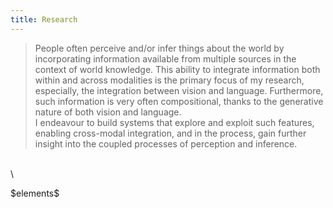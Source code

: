 ```yaml
---
title: Research
---
```


<!-- What I want this to look like: -->
<!--  - a 'boxed' element for each research enterprise that gives an overview of -->
<!--    that project -->
<!--  - Each also includes video > picture > rule_block as the 'snapshot' -->
<!--    - decide on whether video is going to be hosted locally or on youtube -->
<!--      currently leaning towards youtube -->
<!--  - Clicking on ''read_more'' should open a page with fuller description, along -->
<!--    with pointers to code/CAD-stuff/videos/images as necessary. -->
<!--    Also includes the appropriate publications (duplicate relevant from publications) -->

> People often perceive and/or infer things about the world by incorporating
> information available from multiple sources in the context of world
> knowledge. This ability to integrate information both within and across
> modalities is the primary focus of my research, especially, the integration
> between vision and language. Furthermore, such information is very often
> compositional, thanks to the generative nature of both vision and language.
> \
> I endeavour to build systems that explore and exploit such features, enabling
> cross-modal integration, and in the process, gain further insight into the
> coupled processes of perception and inference.

<!-- ### [CV](../cv/cv.pdf) -->

<!-- ### [Research Statement](../cv/research-statement.pdf) -->
\
\

\$elements\$
